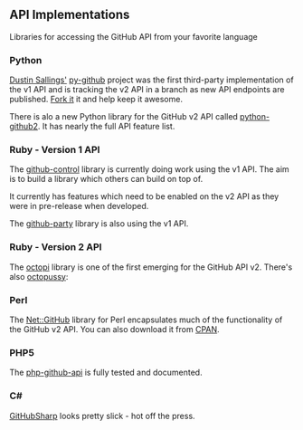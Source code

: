 ## API Implementations ##

Libraries for accessing the GitHub API from your favorite language

### Python ###

[Dustin Sallings'][dustin] [py-github][py-github] project was the
first third-party implementation of the v1 API and is tracking the v2
API in a branch as new API endpoints are published. [Fork
it][py-github] it and help keep it awesome.

There is alo a new Python library for the GitHub v2 API called
[python-github2][python-github2].  It has nearly the full API feature
list.

[dustin]: http://github.com/dustin
[py-github]: http://github.com/dustin/py-github
[python-github2]: http://pypi.python.org/pypi/python-github2/0.1.1

### Ruby - Version 1 API ###

The [github-control][github-control] library is currently doing work
using the v1 API. The aim is to build a library which others can build
on top of.

It currently has features which need to be enabled on the v2 API as
they were in pre-release when developed.

The [github-party][gh-party] library is also using the v1 API.

[github-control]: http://github.com/halorgium/github-control
[gh-party]: http://github.com/technicalpickles/github-party

### Ruby - Version 2 API ###

The [octopi][octopi] library is one of the first emerging for the
GitHub API v2. There's also [octopussy][op]:

[octopi]: http://github.com/fcoury/octopi/
[op]: http://github.com/pengwynn/octopussy

### Perl ###

The [Net::GitHub][net-perl-github] library for Perl encapsulates much
of the functionality of the GitHub v2 API.  You can also download it
from [CPAN][net-perl-cpan].

[net-perl-cpan]: http://search.cpan.org/dist/Net-GitHub/
[net-perl-github]: http://github.com/fayland/perl-net-github/tree/master


### PHP5 ###

The [php-github-api][pga] is fully tested and documented.

[pga]: http://github.com/ornicar/php-github-api

### C# ###

[GitHubSharp][gs] looks pretty slick - hot off the press.

[gs]: http://github.com/erikzaadi/GithubSharp
